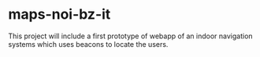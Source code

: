 # maps-noi-bz-it
This project will include a first prototype of webapp of an indoor navigation systems which uses beacons to locate the users.
